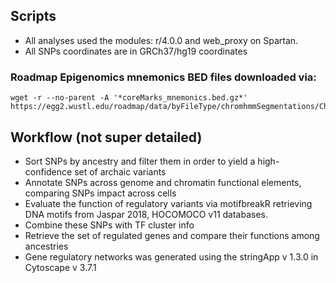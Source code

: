 ## Scripts
* All analyses used the modules: r/4.0.0 and web_proxy on Spartan.
* All SNPs coordinates are in GRCh37/hg19 coordinates

### Roadmap Epigenomics mnemonics BED files downloaded via:

```
wget -r --no-parent -A '*coreMarks_mnemonics.bed.gz*' https://egg2.wustl.edu/roadmap/data/byFileType/chromhmmSegmentations/ChmmModels/coreMarks/jointModel/final/ 
```
## Workflow (not super detailed)
* Sort SNPs by ancestry and filter them in order to yield a high-confidence set of archaic variants
* Annotate SNPs across genome and chromatin functional elements, comparing SNPs impact across cells
* Evaluate the function of regulatory variants via motifbreakR retrieving DNA motifs from Jaspar 2018, HOCOMOCO v11 databases. 
* Combine these SNPs with TF cluster info 
* Retrieve the set of regulated genes and compare their functions among ancestries
* Gene regulatory networks was generated using the stringApp v 1.3.0 in Cytoscape v 3.7.1






